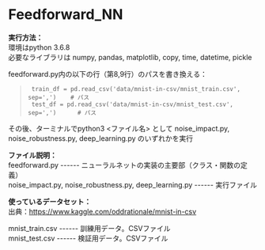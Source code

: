 # Feedforward_NN

<b>実行方法：</b><br>
環境はpython 3.6.8<br>
必要なライブラリは numpy, pandas, matplotlib, copy, time, datetime, pickle

feedforward.py内の以下の行（第8,9行）のパスを書き換える：

>      train_df = pd.read_csv('data/mnist-in-csv/mnist_train.csv', sep=',')    # パス
>      test_df = pd.read_csv('data/mnist-in-csv/mnist_test.csv', sep=',')      # パス

その後、ターミナルでpython3 <ファイル名> として noise_impact.py, noise_robustness.py, deep_learning.py のいずれかを実行

<b>ファイル説明：</b><br>
feedforward.py ------ ニューラルネットの実装の主要部（クラス・関数の定義）<br>
noise_impact.py, noise_robustness.py, deep_learning.py ------ 実行ファイル<Br>

<b>使っているデータセット：</b><br>
出典：https://www.kaggle.com/oddrationale/mnist-in-csv

mnist_train.csv ------ 訓練用データ。CSVファイル<br>
mnist_test.csv ------ 検証用データ。CSVファイル<br>
